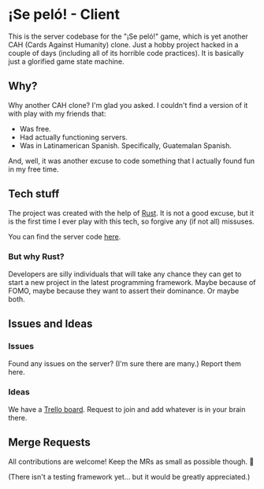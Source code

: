 # ¡Se peló! - Client

This is the server codebase for the "¡Se peló!" game, which is yet another CAH (Cards Against Humanity) clone.
Just a hobby project hacked in a couple of days (including all of its horrible code practices). It is basically just a glorified game state machine.

## Why?

Why another CAH clone? I'm glad you asked. I couldn't find a version of it with play with my friends that:
* Was free.
* Had actually functioning servers.
* Was in Latinamerican Spanish. Specifically, Guatemalan Spanish.

And, well, it was another excuse to code something that I actually found fun in my free time.

## Tech stuff

The project was created with the help of [Rust](https://www.rust-lang.org/). It is not a good excuse, but it is the first time I ever play with this tech, so forgive any (if not all) missuses.

You can find the server code [here](https://github.com/cavpollo/se-pelo-client).

### But why Rust?

Developers are silly individuals that will take any chance they can get to start a new project in the latest programming framework. Maybe because of FOMO, maybe because they want to assert their dominance. Or maybe both.

## Issues and Ideas

### Issues

Found any issues on the server? (I'm sure there are many.) Report them here.

### Ideas

We have a [Trello board](https://trello.com/w/sepelo). Request to join and add whatever is in your brain there.

## Merge Requests

All contributions are welcome! Keep the MRs as small as possible though. 🙂

(There isn't a testing framework yet... but it would be greatly appreciated.)
